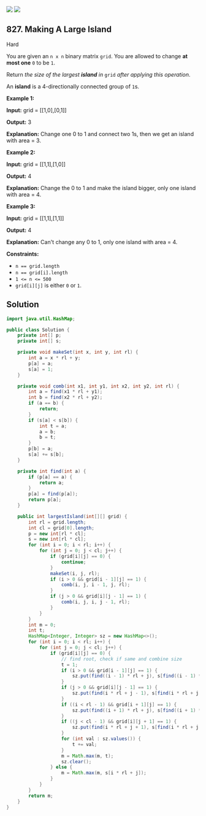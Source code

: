 [![](https://img.shields.io/github/stars/javadev/LeetCode-in-Java?label=Stars&style=flat-square)](https://github.com/javadev/LeetCode-in-Java)
[![](https://img.shields.io/github/forks/javadev/LeetCode-in-Java?label=Fork%20me%20on%20GitHub%20&style=flat-square)](https://github.com/javadev/LeetCode-in-Java/fork)

## 827\. Making A Large Island

Hard

You are given an `n x n` binary matrix `grid`. You are allowed to change **at most one** `0` to be `1`.

Return _the size of the largest **island** in_ `grid` _after applying this operation_.

An **island** is a 4-directionally connected group of `1`s.

**Example 1:**

**Input:** grid = \[\[1,0],[0,1]]

**Output:** 3

**Explanation:** Change one 0 to 1 and connect two 1s, then we get an island with area = 3. 

**Example 2:**

**Input:** grid = \[\[1,1],[1,0]]

**Output:** 4

**Explanation:** Change the 0 to 1 and make the island bigger, only one island with area = 4.

**Example 3:**

**Input:** grid = \[\[1,1],[1,1]]

**Output:** 4

**Explanation:** Can't change any 0 to 1, only one island with area = 4. 

**Constraints:**

*   `n == grid.length`
*   `n == grid[i].length`
*   `1 <= n <= 500`
*   `grid[i][j]` is either `0` or `1`.

## Solution

```java
import java.util.HashMap;

public class Solution {
    private int[] p;
    private int[] s;

    private void makeSet(int x, int y, int rl) {
        int a = x * rl + y;
        p[a] = a;
        s[a] = 1;
    }

    private void comb(int x1, int y1, int x2, int y2, int rl) {
        int a = find(x1 * rl + y1);
        int b = find(x2 * rl + y2);
        if (a == b) {
            return;
        }
        if (s[a] < s[b]) {
            int t = a;
            a = b;
            b = t;
        }
        p[b] = a;
        s[a] += s[b];
    }

    private int find(int a) {
        if (p[a] == a) {
            return a;
        }
        p[a] = find(p[a]);
        return p[a];
    }

    public int largestIsland(int[][] grid) {
        int rl = grid.length;
        int cl = grid[0].length;
        p = new int[rl * cl];
        s = new int[rl * cl];
        for (int i = 0; i < rl; i++) {
            for (int j = 0; j < cl; j++) {
                if (grid[i][j] == 0) {
                    continue;
                }
                makeSet(i, j, rl);
                if (i > 0 && grid[i - 1][j] == 1) {
                    comb(i, j, i - 1, j, rl);
                }
                if (j > 0 && grid[i][j - 1] == 1) {
                    comb(i, j, i, j - 1, rl);
                }
            }
        }
        int m = 0;
        int t;
        HashMap<Integer, Integer> sz = new HashMap<>();
        for (int i = 0; i < rl; i++) {
            for (int j = 0; j < cl; j++) {
                if (grid[i][j] == 0) {
                    // find root, check if same and combine size
                    t = 1;
                    if (i > 0 && grid[i - 1][j] == 1) {
                        sz.put(find((i - 1) * rl + j), s[find((i - 1) * rl + j)]);
                    }
                    if (j > 0 && grid[i][j - 1] == 1) {
                        sz.put(find(i * rl + j - 1), s[find(i * rl + j - 1)]);
                    }
                    if ((i < rl - 1) && grid[i + 1][j] == 1) {
                        sz.put(find((i + 1) * rl + j), s[find((i + 1) * rl + j)]);
                    }
                    if ((j < cl - 1) && grid[i][j + 1] == 1) {
                        sz.put(find(i * rl + j + 1), s[find(i * rl + j + 1)]);
                    }
                    for (int val : sz.values()) {
                        t += val;
                    }
                    m = Math.max(m, t);
                    sz.clear();
                } else {
                    m = Math.max(m, s[i * rl + j]);
                }
            }
        }
        return m;
    }
}
```